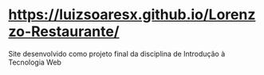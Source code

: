 # https://luizsoaresx.github.io/Lorenzzo-Restaurante/
Site desenvolvido como projeto final da disciplina de Introdução à Tecnologia Web

